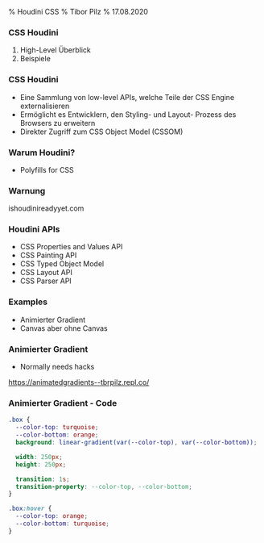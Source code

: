 % Houdini CSS 
% Tibor Pilz
% 17.08.2020

### CSS Houdini

1. High-Level Überblick
1. Beispiele

### CSS Houdini

* Eine Sammlung von low-level APIs, welche Teile der CSS Engine externalisieren
* Ermöglicht es Entwicklern, den Styling- und Layout- Prozess des Browsers zu erweitern
* Direkter Zugriff zum CSS Object Model (CSSOM)

### Warum Houdini?

* Polyfills for CSS

### Warnung

ishoudinireadyyet.com

### Houdini APIs

* CSS Properties and Values API
* CSS Painting API
* CSS Typed Object Model
* CSS Layout API
* CSS Parser API

### Examples

* Animierter Gradient
* Canvas aber ohne Canvas

### Animierter Gradient

* Normally needs hacks

https://animatedgradients--tbrpilz.repl.co/

### Animierter Gradient - Code

```CSS
.box {
  --color-top: turquoise;
  --color-bottom: orange;
  background: linear-gradient(var(--color-top), var(--color-bottom));

  width: 250px;
  height: 250px;

  transition: 1s;
  transition-property: --color-top, --color-bottom;
}

.box:hover {
  --color-top: orange;
  --color-bottom: turquoise;
}
```
